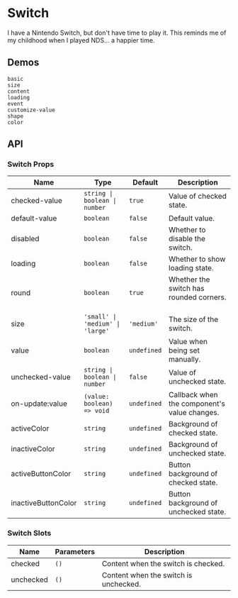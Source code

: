 # Switch

I have a Nintendo Switch, but don't have time to play it. This reminds me of my childhood when I played NDS... a happier time.

## Demos

```demo
basic
size
content
loading
event
customize-value
shape
color
```

## API

### Switch Props

| Name | Type | Default | Description |
| --- | --- | --- | --- |
| checked-value | `string \| boolean \| number` | `true` | Value of checked state. |
| default-value | `boolean` | `false` | Default value. |
| disabled | `boolean` | `false` | Whether to disable the switch. |
| loading | `boolean` | `false` | Whether to show loading state. |
| round | `boolean` | `true` | Whether the switch has rounded corners.   |
| size | `'small' \| 'medium' \| 'large'` | `'medium'` | The size of the switch. |
| value | `boolean` | `undefined` | Value when being set manually. |
| unchecked-value | `string \| boolean \| number` | `false` | Value of unchecked state. |
| on-update:value | `(value: boolean) => void` | `undefined` | Callback when the component's value changes. |
| activeColor | `string` | `undefined` | Background of checked state. |
| inactiveColor | `string` | `undefined` | Background of unchecked state. |
| activeButtonColor | `string` | `undefined` | Button background of checked state. |
| inactiveButtonColor | `string` | `undefined` | Button background of unchecked state. |

### Switch Slots

| Name      | Parameters | Description                           |
| --------- | ---------- | ------------------------------------- |
| checked   | `()`       | Content when the switch is checked.   |
| unchecked | `()`       | Content when the switch is unchecked. |

